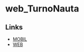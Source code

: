 # web_TurnoNauta

## Links

- [MOBIL](https://github.com/Snr1s3/Turnonauta.git)
- [WEB](https://github.com/Snr1s3/TurnoNauta_FastAPI.git)
